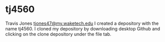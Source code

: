 # tj4560
 
Travis Jones
tjones47@my.waketech.edu
I created a depository with the name tj4560.
I cloned my depository by downloading desktop Github and clicking on the 
clone depository under the file tab.